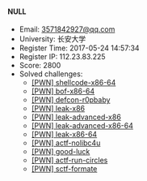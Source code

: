 #### NULL  

* Email: 3571842927@qq.com  
* University: 长安大学  
* Register Time: 2017-05-24 14:57:34  
* Register IP: 112.23.83.225  
* Score: 2800  
* Solved challenges: 
  * [[PWN] shellcode-x86-64](https://github.com/SniperOJ/Challenges/blob/master/web/shellcode-x86-64.json)  
  * [[PWN] bof-x86-64](https://github.com/SniperOJ/Challenges/blob/master/web/bof-x86-64.json)  
  * [[PWN] defcon-r0pbaby](https://github.com/SniperOJ/Challenges/blob/master/web/defcon-r0pbaby.json)  
  * [[PWN] leak-x86](https://github.com/SniperOJ/Challenges/blob/master/web/leak-x86.json)  
  * [[PWN] leak-advanced-x86](https://github.com/SniperOJ/Challenges/blob/master/web/leak-advanced-x86.json)  
  * [[PWN] leak-advanced-x86-64](https://github.com/SniperOJ/Challenges/blob/master/web/leak-advanced-x86-64.json)  
  * [[PWN] leak-x86-64](https://github.com/SniperOJ/Challenges/blob/master/web/leak-x86-64.json)  
  * [[PWN] actf-nolibc4u](https://github.com/SniperOJ/Challenges/blob/master/web/actf-nolibc4u.json)  
  * [[PWN] good-luck](https://github.com/SniperOJ/Challenges/blob/master/web/good-luck.json)  
  * [[PWN] actf-run-circles](https://github.com/SniperOJ/Challenges/blob/master/web/actf-run-circles.json)  
  * [[PWN] sctf-formate](https://github.com/SniperOJ/Challenges/blob/master/web/sctf-formate.json)  
